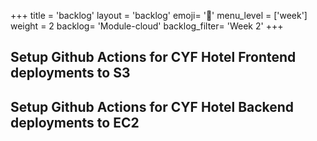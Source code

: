 +++
title = 'backlog'
layout = 'backlog'
emoji= '📝'
menu_level = ['week']
weight = 2
backlog= 'Module-cloud'
backlog_filter= 'Week 2'
+++

## Setup Github Actions for CYF Hotel Frontend deployments to S3

## Setup Github Actions for CYF Hotel Backend deployments to EC2
